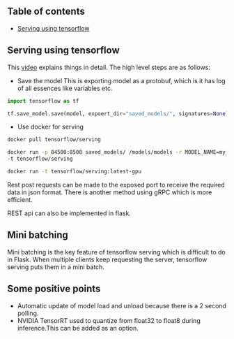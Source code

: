 ## Table of contents

- [Serving using tensorflow](#serving-using-tensorflow)

## Serving using tensorflow
This [video](https://youtu.be/264nTqrPCJQ) explains things in detail. The high level steps are as follows:
* Save the model
This is exporting model as a protobuf, which is it has log of all essences like variables etc.
```python
import tensorflow as tf

tf.save_model.save(model, expoert_dir="saved_models/", signatures=None)
```
* Use docker for serving
```bash
docker pull tensorflow/serving

docker run -p 84500:8500 saved_models/ /models/models -r MODEL_NAME=my_model \
-t tensorflow/serving

docker run -t tensorflow/serving:latest-gpu

```
Rest post requests can be made to the exposed port to receive the required data in json format.
There is another method using gRPC which is more efficient.

REST api can also be implemented in flask.

## Mini batching
Mini batching is the key feature of tensorflow serving which is difficult to do in Flask.
When multiple clients keep requesting the server, tensorflow serving puts them in a mini batch.

## Some positive points
* Automatic update of model load and unload because there is a 2 second polling.
* NVIDIA TensorRT used to quantize from float32 to float8 during inference.This can be added as an option.
